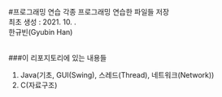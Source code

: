 #프로그래밍 연습
각종 프로그래밍 연습한 파일들 저장<br>
최초 생성 : 2021. 10. .<br>
한규빈(Gyubin Han)<br><br>

###이 리포지토리에 있는 내용들
1. Java(기초, GUI(Swing), 스레드(Thread), 네트워크(Network))
2. C(자료구조)
